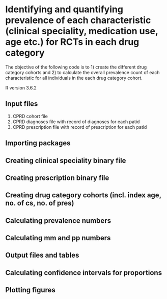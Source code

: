 # Identifying and quantifying prevalence of each characteristic (clinical speciality, medication use, age etc.) for RCTs in each drug category

The objective of the following code is to 1) create the different drug category cohorts and 2) to calculate the overall prevalence count of each characteristic for all individuals in the each drug category cohort.

R version 3.6.2

## Input files
 1) CPRD cohort file
 2) CPRD diagnoses file with record of diagnoses for each patid
 3) CPRD prescription file with record of prescription for each patid 

 ## Importing packages 

 ## Creating clinical speciality binary file 

 ## Creating prescription binary file 

 ## Creating drug category cohorts (incl. index age, no. of cs, no. of pres)

 ## Calculating prevalence numbers 

 ## Calculating mm and pp numbers 

 ## Output files and tables 

 ## Calculating confidence intervals for proportions 

 ## Plotting figures 

